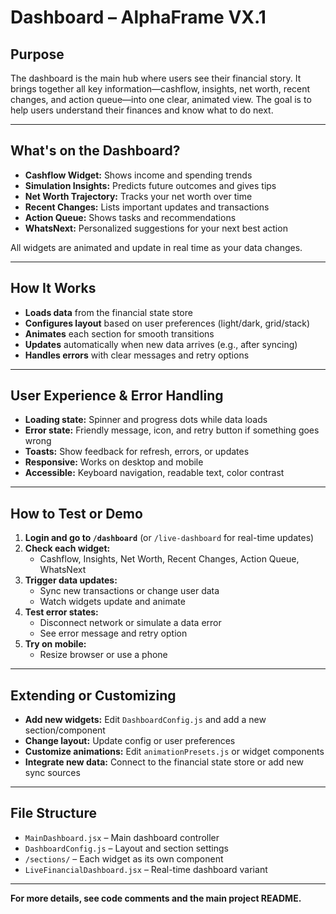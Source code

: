 # Dashboard – AlphaFrame VX.1

## Purpose
The dashboard is the main hub where users see their financial story. It brings together all key information—cashflow, insights, net worth, recent changes, and action queue—into one clear, animated view. The goal is to help users understand their finances and know what to do next.

---

## What's on the Dashboard?
- **Cashflow Widget:** Shows income and spending trends
- **Simulation Insights:** Predicts future outcomes and gives tips
- **Net Worth Trajectory:** Tracks your net worth over time
- **Recent Changes:** Lists important updates and transactions
- **Action Queue:** Shows tasks and recommendations
- **WhatsNext:** Personalized suggestions for your next best action

All widgets are animated and update in real time as your data changes.

---

## How It Works
- **Loads data** from the financial state store
- **Configures layout** based on user preferences (light/dark, grid/stack)
- **Animates** each section for smooth transitions
- **Updates** automatically when new data arrives (e.g., after syncing)
- **Handles errors** with clear messages and retry options

---

## User Experience & Error Handling
- **Loading state:** Spinner and progress dots while data loads
- **Error state:** Friendly message, icon, and retry button if something goes wrong
- **Toasts:** Show feedback for refresh, errors, or updates
- **Responsive:** Works on desktop and mobile
- **Accessible:** Keyboard navigation, readable text, color contrast

---

## How to Test or Demo
1. **Login and go to `/dashboard`** (or `/live-dashboard` for real-time updates)
2. **Check each widget:**
   - Cashflow, Insights, Net Worth, Recent Changes, Action Queue, WhatsNext
3. **Trigger data updates:**
   - Sync new transactions or change user data
   - Watch widgets update and animate
4. **Test error states:**
   - Disconnect network or simulate a data error
   - See error message and retry option
5. **Try on mobile:**
   - Resize browser or use a phone

---

## Extending or Customizing
- **Add new widgets:** Edit `DashboardConfig.js` and add a new section/component
- **Change layout:** Update config or user preferences
- **Customize animations:** Edit `animationPresets.js` or widget components
- **Integrate new data:** Connect to the financial state store or add new sync sources

---

## File Structure
- `MainDashboard.jsx` – Main dashboard controller
- `DashboardConfig.js` – Layout and section settings
- `/sections/` – Each widget as its own component
- `LiveFinancialDashboard.jsx` – Real-time dashboard variant

---

**For more details, see code comments and the main project README.** 